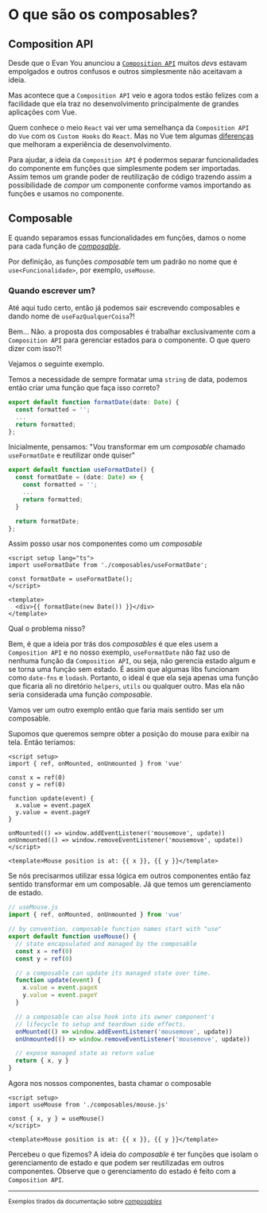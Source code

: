 # O que são os composables?

## Composition API

Desde que o Evan You anunciou a [`Composition API`](https://vuejs.org/guide/extras/composition-api-faq.html) muitos _devs_  estavam empolgados e outros confusos e outros simplesmente não aceitavam a ideia.

Mas acontece que a `Composition API` veio e agora todos estão felizes com a facilidade que ela traz no desenvolvimento principalmente de grandes aplicações com Vue.

Quem conhece o meio `React` vai ver uma semelhança da `Composition API` do `Vue` com os `Custom Hooks` do `React`. Mas no Vue tem algumas [diferenças](https://vuejs.org/guide/extras/composition-api-faq.html#comparison-with-react-hooks) que melhoram a experiência de desenvolvimento.

Para ajudar, a ideia da `Composition API` é podermos separar funcionalidades do componente em funções que simplesmente podem ser importadas. Assim temos um grande poder de reutilização de código trazendo assim a possibilidade de _compor_  um componente conforme vamos importando as funções e usamos no componente.

## Composable

E quando separamos essas funcionalidades em funções, damos o nome para cada função de [_composable_](https://vuejs.org/guide/reusability/composables.html).

Por definição, as funções _composable_  tem um padrão no nome que é `use<Funcionalidade>`, por exemplo, `useMouse`.

### Quando escrever um?

Até aqui tudo certo, então já podemos sair escrevendo composables e dando nome de `useFazQualquerCoisa`?!

Bem... Não. a proposta dos composables é trabalhar exclusivamente com a `Composition API` para gerenciar estados para o componente. O que quero dizer com isso?!

Vejamos o seguinte exemplo.

Temos a necessidade de sempre formatar uma `string` de data, podemos então criar uma função que faça isso correto?

```typescript [formatDate.ts]
export default function formatDate(date: Date) {
  const formatted = '';
  ...
  return formatted;
};
```

Inicialmente, pensamos: "Vou transformar em um _composable_ chamado `useFormatDate` e reutilizar onde quiser"

```ts
export default function useFormatDate() {
  const formatDate = (date: Date) => {
    const formatted = '';
    ...
    return formatted;
  }

  return formatDate;
};
```

Assim posso usar nos componentes como um _composable_

```vue
<script setup lang="ts">
import useFormatDate from './composables/useFormatDate';

const formatDate = useFormatDate();
</script>

<template>
  <div>{{ formatDate(new Date()) }}</div>
</template>
```

Qual o problema nisso?

Bem, é que a ideia por trás dos _composables_  é que eles usem a `Composition API` e no nosso exemplo, `useFormatDate` não faz uso de nenhuma função da `Composition API`, ou seja, não gerencia estado algum e se torna uma função sem estado. É assim que algumas libs funcionam como `date-fns` e `lodash`. Portanto, o ideal é que ela seja apenas uma função que ficaria ali no diretório `helpers`, `utils` ou qualquer outro. Mas ela não seria considerada uma função _composable_.

Vamos ver um outro exemplo então que faria mais sentido ser um composable.

Supomos que queremos sempre obter a posição do mouse para exibir na tela. Então teríamos:

```vue
<script setup>
import { ref, onMounted, onUnmounted } from 'vue'

const x = ref(0)
const y = ref(0)

function update(event) {
  x.value = event.pageX
  y.value = event.pageY
}

onMounted(() => window.addEventListener('mousemove', update))
onUnmounted(() => window.removeEventListener('mousemove', update))
</script>

<template>Mouse position is at: {{ x }}, {{ y }}</template>
```

Se nós precisarmos utilizar essa lógica em outros componentes então faz sentido transformar em um composable. Já que temos um gerenciamento de estado.

```js
// useMouse.js
import { ref, onMounted, onUnmounted } from 'vue'

// by convention, composable function names start with "use"
export default function useMouse() {
  // state encapsulated and managed by the composable
  const x = ref(0)
  const y = ref(0)

  // a composable can update its managed state over time.
  function update(event) {
    x.value = event.pageX
    y.value = event.pageY
  }

  // a composable can also hook into its owner component's
  // lifecycle to setup and teardown side effects.
  onMounted(() => window.addEventListener('mousemove', update))
  onUnmounted(() => window.removeEventListener('mousemove', update))

  // expose managed state as return value
  return { x, y }
}
```

Agora nos nossos componentes, basta chamar o composable

```vue
<script setup>
import useMouse from './composables/mouse.js'

const { x, y } = useMouse()
</script>

<template>Mouse position is at: {{ x }}, {{ y }}</template>
```

Percebeu o que fizemos? A ideia do _composable_ é ter funções que isolam o gerenciamento de estado e que podem ser reutilizadas em outros componentes. Observe que o gerenciamento do estado é feito com a `Composition API`.

---

<small>Exemplos tirados da documentação sobre [_composables_](https://vuejs.org/guide/reusability/composables.html#mouse-tracker-example)</small>